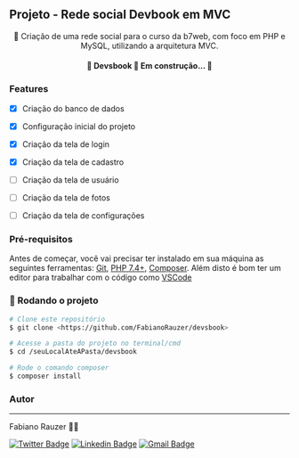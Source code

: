 ## Projeto - Rede social Devbook em MVC

<p align="center">🚀 Criação de uma rede social para o curso da b7web, com foco em PHP e MySQL, utilizando a arquitetura MVC. </p>
<h4 align="center"> 
	🚧  Devsbook 🚀 Em construção...  🚧
</h4>

### Features

- [x] Criação do banco de dados
- [x] Configuração inicial do projeto 
- [x] Criação da tela de login
- [x] Criação da tela de cadastro
- [ ] Criação da tela de usuário
- [ ] Criação da tela de fotos
- [ ] Criação da tela de configurações


### Pré-requisitos

Antes de começar, você vai precisar ter instalado em sua máquina as seguintes ferramentas:
[Git](https://git-scm.com), [PHP 7.4+](https://www.php.net/downloads.php), [Composer](https://getcomposer.org/download/). 
Além disto é bom ter um editor para trabalhar com o código como [VSCode](https://code.visualstudio.com/)

### 🎲 Rodando o projeto

```bash
# Clone este repositório
$ git clone <https://github.com/FabianoRauzer/devsbook>

# Acesse a pasta do projeto no terminal/cmd
$ cd /seuLocalAteAPasta/devsbook

# Rode o comando composer
$ composer install

```

### Autor
---

Fabiano Rauzer 👋🏽 

[![Twitter Badge](https://img.shields.io/badge/-@tgmarinho-1ca0f1?style=flat-square&labelColor=1ca0f1&logo=twitter&logoColor=white&link=https://twitter.com/tgmarinho)](https://twitter.com/tgmarinho) [![Linkedin Badge](https://img.shields.io/badge/-Thiago-blue?style=flat-square&logo=Linkedin&logoColor=white&link=https://www.linkedin.com/in/fabiano-rauzer/)](https://www.linkedin.com/in/fabiano-rauzer/) 
[![Gmail Badge](https://img.shields.io/badge/-tgmarinho@gmail.com-c14438?style=flat-square&logo=Gmail&logoColor=white&link=mailto:rauzerfabiano@yahoo.com.br)](mailto:rauzerfabiano@yahoo.com.br)

